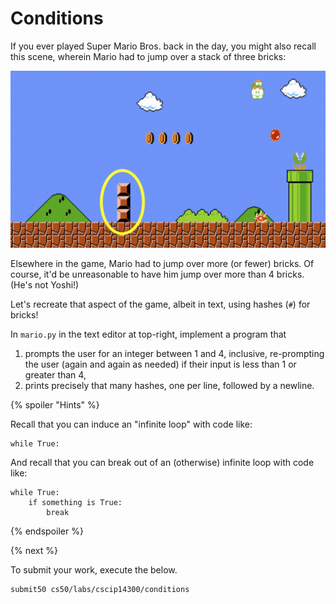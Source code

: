 # Conditions

If you ever played Super Mario Bros. back in the day, you might also recall this scene, wherein Mario had to jump over a stack of three bricks:

![three bricks in a column](mario.png)

Elsewhere in the game, Mario had to jump over more (or fewer) bricks. Of course, it'd be unreasonable to have him jump over more than 4 bricks. (He's not Yoshi!)

Let's recreate that aspect of the game, albeit in text, using hashes (`#`) for bricks!

In `mario.py` in the text editor at top-right, implement a program that

1. prompts the user for an integer between 1 and 4, inclusive, re-prompting the user (again and again as needed) if their input is less than 1 or greater than 4,
1. prints precisely that many hashes, one per line, followed by a newline.

{% spoiler "Hints" %}

Recall that you can induce an "infinite loop" with code like:

```
while True:
```

And recall that you can break out of an (otherwise) infinite loop with code like:

```
while True:
    if something is True:
        break
```

{% endspoiler %}

{% next %}

To submit your work, execute the below.

```
submit50 cs50/labs/cscip14300/conditions
```
